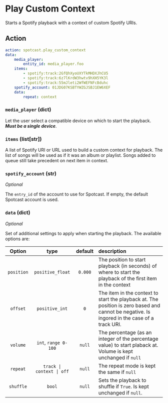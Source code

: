 # Play Custom Context

Starts a Spotify playback with a context of custom Spotify URIs.

## Action

```yaml
action: spotcast.play_custom_context
data:
    media_player:
        entity_id: media_player.foo
    items:
        - spotify:track:2GfQhXyoUXYTkMHDXJhCU5
        - spotify:track:6z7lKrdW3hwtv9hXH5YK3l
        - spotify:track:55mJleti2WfWEFNFcBduhc
    spotify_account: 01JDG07KSBTYWZGJSBJ1EW6XEF
    data:
        repeat: context
```

### `media_player` (dict)

Let the user select a compatible device on which to start the playback. **_Must be a single device_**.

### `items` (list[str])

A list of Spotify URI or URL used to build a custom context for playback. The list of songs will be used as if it was an album or playlist. Songs added to queue still take precedent on next item in context.

### `spotify_account` (str)

*Optional*

The `entry_id` of the account to use for Spotcast. If empty, the default Spotcast account is used.

### `data` (dict)

*Optional*

Set of additional settings to apply when starting the playback. The available options are:

| Option     | type                      | default | description                                                                                                                                 |
| :---:      | :---:                     | :---:   | :---                                                                                                                                        |
| `position` | `positive_float`          | `0.000` | The position to start playback (in seconds) of where to start the playback of the first item in the context                                 |
| `offset`   | `positive_int`            | `0`     | The item in the context to start the playback at. The position is zero based and cannot be negative. Is ingored in the case of a track URI. |
| `volume`   | `int`, `range 0-100`      | `null`  | The percentage (as an integer of the percentage value) to start plaback at. Volume is kept unchanged if `null`                              |
| `repeat`   | `track \| context \| off` | `null`  | The repeat mode is kept the same if `null`                                                                                                  |
| `shuffle`  | `bool`                    | `null`  | Sets the playback to shuffle if `True`. Is kept unchanged if `null`.                                                                        |
